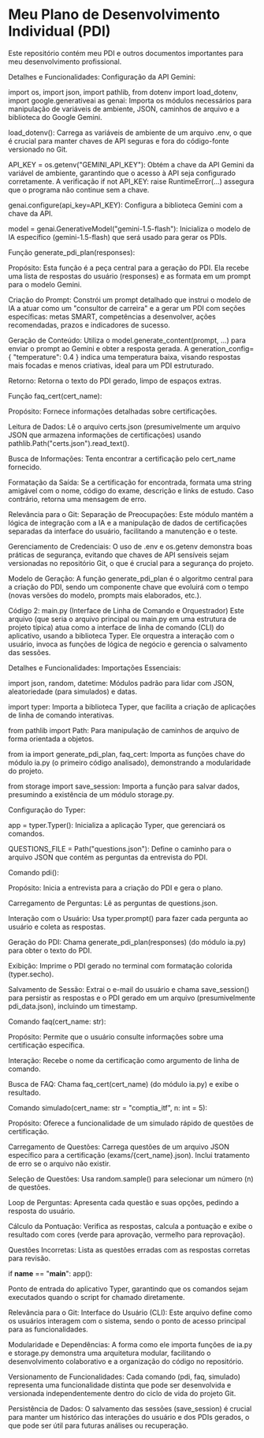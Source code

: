 # Meu Plano de Desenvolvimento Individual (PDI)
Este repositório contém meu PDI e outros documentos importantes para meu desenvolvimento profissional.

Detalhes e Funcionalidades:
Configuração da API Gemini:

import os, import json, import pathlib, from dotenv import load_dotenv, import google.generativeai as genai: Importa os módulos necessários para manipulação de variáveis de ambiente, JSON, caminhos de arquivo e a biblioteca do Google Gemini.

load_dotenv(): Carrega as variáveis de ambiente de um arquivo .env, o que é crucial para manter chaves de API seguras e fora do código-fonte versionado no Git.

API_KEY = os.getenv("GEMINI_API_KEY"): Obtém a chave da API Gemini da variável de ambiente, garantindo que o acesso à API seja configurado corretamente. A verificação if not API_KEY: raise RuntimeError(...) assegura que o programa não continue sem a chave.

genai.configure(api_key=API_KEY): Configura a biblioteca Gemini com a chave da API.

model = genai.GenerativeModel("gemini-1.5-flash"): Inicializa o modelo de IA específico (gemini-1.5-flash) que será usado para gerar os PDIs.

Função generate_pdi_plan(responses):

Propósito: Esta função é a peça central para a geração do PDI. Ela recebe uma lista de respostas do usuário (responses) e as formata em um prompt para o modelo Gemini.

Criação do Prompt: Constrói um prompt detalhado que instrui o modelo de IA a atuar como um "consultor de carreira" e a gerar um PDI com seções específicas: metas SMART, competências a desenvolver, ações recomendadas, prazos e indicadores de sucesso.

Geração de Conteúdo: Utiliza o model.generate_content(prompt, ...) para enviar o prompt ao Gemini e obter a resposta gerada. A generation_config={ "temperature": 0.4 } indica uma temperatura baixa, visando respostas mais focadas e menos criativas, ideal para um PDI estruturado.

Retorno: Retorna o texto do PDI gerado, limpo de espaços extras.

Função faq_cert(cert_name):

Propósito: Fornece informações detalhadas sobre certificações.

Leitura de Dados: Lê o arquivo certs.json (presumivelmente um arquivo JSON que armazena informações de certificações) usando pathlib.Path("certs.json").read_text().

Busca de Informações: Tenta encontrar a certificação pelo cert_name fornecido.

Formatação da Saída: Se a certificação for encontrada, formata uma string amigável com o nome, código do exame, descrição e links de estudo. Caso contrário, retorna uma mensagem de erro.

Relevância para o Git:
Separação de Preocupações: Este módulo mantém a lógica de integração com a IA e a manipulação de dados de certificações separadas da interface do usuário, facilitando a manutenção e o teste.

Gerenciamento de Credenciais: O uso de .env e os.getenv demonstra boas práticas de segurança, evitando que chaves de API sensíveis sejam versionadas no repositório Git, o que é crucial para a segurança do projeto.

Modelo de Geração: A função generate_pdi_plan é o algoritmo central para a criação do PDI, sendo um componente chave que evoluirá com o tempo (novas versões do modelo, prompts mais elaborados, etc.).

Código 2: main.py (Interface de Linha de Comando e Orquestrador)
Este arquivo (que seria o arquivo principal ou main.py em uma estrutura de projeto típica) atua como a interface de linha de comando (CLI) do aplicativo, usando a biblioteca Typer. Ele orquestra a interação com o usuário, invoca as funções de lógica de negócio e gerencia o salvamento das sessões.

Detalhes e Funcionalidades:
Importações Essenciais:

import json, random, datetime: Módulos padrão para lidar com JSON, aleatoriedade (para simulados) e datas.

import typer: Importa a biblioteca Typer, que facilita a criação de aplicações de linha de comando interativas.

from pathlib import Path: Para manipulação de caminhos de arquivo de forma orientada a objetos.

from ia import generate_pdi_plan, faq_cert: Importa as funções chave do módulo ia.py (o primeiro código analisado), demonstrando a modularidade do projeto.

from storage import save_session: Importa a função para salvar dados, presumindo a existência de um módulo storage.py.

Configuração do Typer:

app = typer.Typer(): Inicializa a aplicação Typer, que gerenciará os comandos.

QUESTIONS_FILE = Path("questions.json"): Define o caminho para o arquivo JSON que contém as perguntas da entrevista do PDI.

Comando pdi():

Propósito: Inicia a entrevista para a criação do PDI e gera o plano.

Carregamento de Perguntas: Lê as perguntas de questions.json.

Interação com o Usuário: Usa typer.prompt() para fazer cada pergunta ao usuário e coleta as respostas.

Geração do PDI: Chama generate_pdi_plan(responses) (do módulo ia.py) para obter o texto do PDI.

Exibição: Imprime o PDI gerado no terminal com formatação colorida (typer.secho).

Salvamento de Sessão: Extrai o e-mail do usuário e chama save_session() para persistir as respostas e o PDI gerado em um arquivo (presumivelmente pdi_data.json), incluindo um timestamp.

Comando faq(cert_name: str):

Propósito: Permite que o usuário consulte informações sobre uma certificação específica.

Interação: Recebe o nome da certificação como argumento de linha de comando.

Busca de FAQ: Chama faq_cert(cert_name) (do módulo ia.py) e exibe o resultado.

Comando simulado(cert_name: str = "comptia_itf", n: int = 5):

Propósito: Oferece a funcionalidade de um simulado rápido de questões de certificação.

Carregamento de Questões: Carrega questões de um arquivo JSON específico para a certificação (exams/{cert_name}.json). Inclui tratamento de erro se o arquivo não existir.

Seleção de Questões: Usa random.sample() para selecionar um número (n) de questões.

Loop de Perguntas: Apresenta cada questão e suas opções, pedindo a resposta do usuário.

Cálculo da Pontuação: Verifica as respostas, calcula a pontuação e exibe o resultado com cores (verde para aprovação, vermelho para reprovação).

Questões Incorretas: Lista as questões erradas com as respostas corretas para revisão.

if __name__ == "__main__": app():

Ponto de entrada do aplicativo Typer, garantindo que os comandos sejam executados quando o script for chamado diretamente.

Relevância para o Git:
Interface do Usuário (CLI): Este arquivo define como os usuários interagem com o sistema, sendo o ponto de acesso principal para as funcionalidades.

Modularidade e Dependências: A forma como ele importa funções de ia.py e storage.py demonstra uma arquitetura modular, facilitando o desenvolvimento colaborativo e a organização do código no repositório.

Versionamento de Funcionalidades: Cada comando (pdi, faq, simulado) representa uma funcionalidade distinta que pode ser desenvolvida e versionada independentemente dentro do ciclo de vida do projeto Git.

Persistência de Dados: O salvamento das sessões (save_session) é crucial para manter um histórico das interações do usuário e dos PDIs gerados, o que pode ser útil para futuras análises ou recuperação.
